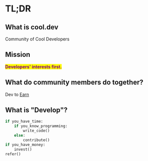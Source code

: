 # TL;DR

## What is cool.dev

Community of Cool Developers

## Mission

<mark style="color:purple;">**Developers' interests first.**</mark>

## What do community members do together?

Dev to [Earn](broken-reference)

## What is "Develop"?

```python
if you_have_time: 
    if you_know_programming:
        write_code() 
    else: 
        contribute() 
if you_have_money: 
    invest() 
refer()
```

